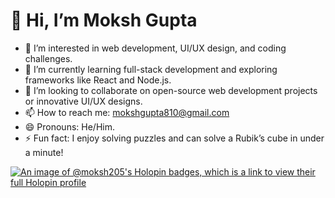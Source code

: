 # 👋 Hi, I’m Moksh Gupta
- 👀 I’m interested in web development, UI/UX design, and coding challenges.
- 🌱 I’m currently learning full-stack development and exploring frameworks like React and Node.js.
- 💞️ I’m looking to collaborate on open-source web development projects or innovative UI/UX designs.
- 📫 How to reach me: mokshgupta810@gmail.com
- 😄 Pronouns: He/Him.
- ⚡ Fun fact: I enjoy solving puzzles and can solve a Rubik’s cube in under a minute!





[![An image of @moksh205's Holopin badges, which is a link to view their full Holopin profile](https://holopin.me/moksh205)](https://holopin.io/@moksh205)
